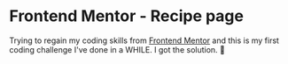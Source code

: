 # Frontend Mentor - Recipe page

Trying to regain my coding skills from [Frontend Mentor](https://www.frontendmentor.io) and this is my first coding challenge I've done in a WHILE. 
I got the solution. 💪
